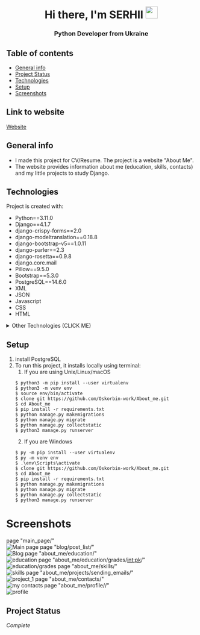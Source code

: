 <h1 align="center">Hi there, I'm SERHII 
<img src="https://github.com/blackcater/blackcater/raw/main/images/Hi.gif" height="32"/></h1>
<h3 align="center">Python Developer from Ukraine</h3>



## Table of contents
* [General info](#general-info)
* [Project Status](#project-Status)
* [Technologies](#technologies)
* [Setup](#setup)
* [Screenshots](#screenshots)


## Link to website
<a href="https://github.com/ritaly/README-cheatsheet"> Website</a>

## General info

* I made this project for CV/Resume. The project is a website "About Me". 
* The website provides information about me (education, skills, contacts) and my little projects to study Django.
	
## Technologies
Project is created with:
* Python==3.11.0
* Django==4.1.7
* django-crispy-forms==2.0
* django-modeltranslation==0.18.8
* django-bootstrap-v5==1.0.11
* django-parler==2.3
* django-rosetta==0.9.8
* django.core.mail
* Pillow==9.5.0
* Bootstrap==5.3.0
* PostgreSQL==14.6.0
* XML
* JSON
* Javascript
* CSS
* HTML

<details><summary>Other Technologies (CLICK ME)</summary>
<ul>
<li>asgiref==3.6.0</li>
<li>boto3==1.26.164</li>
<li>botocore==1.29.164</li>
<li>cachetools==5.3.0</li>
<li>certifi==2022.12.7</li>
<li>chardet==5.1.0</li>
<li>charset-normalizer==3.0.1</li>
<li>colorama==0.4.6</li>
<li>crispy-bootstrap5==0.7</li>
<li>distlib==0.3.6</li>
<li>django-bootstrap-icons==0.8.2</li>
<li>django-rotate-secret-key==0.3</li>
<li>django-ses==3.5.0</li>
<li>filelock==3.9.0</li>
<li>idna==3.4</li>
<li>jmespath==1.0.1</li>
<li>packaging==23.0</li>
<li>platformdirs==2.6.2</li>
<li>pluggy==1.0.0</li>
<li>polib==1.1.1</li>
<li>psycopg2-binary==2.9.5</li>
<li>pyproject_api==1.5.0</li>
<li>python-dateutil==2.8.2</li>
<li>pytz==2023.3</li>
<li>requests==2.28.2</li>
<li>s3transfer==0.6.1</li>
<li>six==1.16.0</li>
<li>soupsieve==2.3.2</li>
<li>sqlparse==0.4.3</li>
<li>tox==4.4.4</li>
<li>typing_extensions==4.4.0</li>
<li>urllib3==1.26.14</li>
<li>virtualenv==20.18.0</li>
</ul>
</details>

## Setup
1. install PostgreSQL
2. To run this project, it installs locally using terminal:
   1.  If you are using Unix/Linux/macOS
    ```
    $ python3 -m pip install --user virtualenv
    $ python3 -m venv env
    $ source env/bin/activate
    $ clone git https://github.com/Oskorbin-work/About_me.git
    $ cd About_me
    $ pip install -r requirements.txt
    $ python manage.py makemigrations 
    $ python manage.py migrate
    $ python manage.py collectstatic
    $ python3 manage.py runserver
    ```
    2.  If you are Windows
    ```
    $ py -m pip install --user virtualenv
    $ py -m venv env
    $ .\env\Scripts\activate
    $ clone git https://github.com/Oskorbin-work/About_me.git
    $ cd About_me
    $ pip install -r requirements.txt
    $ python manage.py makemigrations 
    $ python manage.py migrate
    $ python manage.py collectstatic
    $ python3 manage.py runserver
    ```
# Screenshots
page "main_page/"
<br>
<img src="READMI/img/main page.jpeg" alt="Main page">
page "blog/post_list/"
<br>
<img src="READMI/img/blog.png" alt="Blog">
page "about_me/education/"
<br>
<img src="READMI/img/education.jpeg" alt="education">
page "about_me/education/grades/<int:pk>/"
<br>
<img src="READMI/img/education_grades.jpeg" alt="education/grades">
page "about_me/skills/"
<br>
<img src="READMI/img/skills.jpeg" alt="skills">
page "about_me/projects/sending_emails/"
<br>
<img src="READMI/img/project_1.jpeg" alt="project_1">
page "about_me/contacts/"
<br>
<img src="READMI/img/my contacts.jpeg" alt="my contacts">
page "about_me/profile/<username>/"
<br>
<img src="READMI/img/profile.jpeg" alt="profile">
## Project Status
<i>Complete</i>

